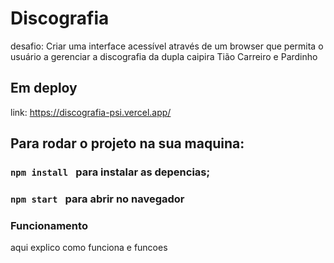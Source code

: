 # Discografia
desafio: Criar uma interface acessível através de um browser que permita o usuário a gerenciar a
discografia da dupla caipira Tião Carreiro e Pardinho

## Em deploy
link: https://discografia-psi.vercel.app/

## Para rodar o projeto na sua maquina:
### `npm install ` para instalar as depencias;
### `npm start ` para abrir no navegador

### Funcionamento
aqui explico como funciona e funcoes


